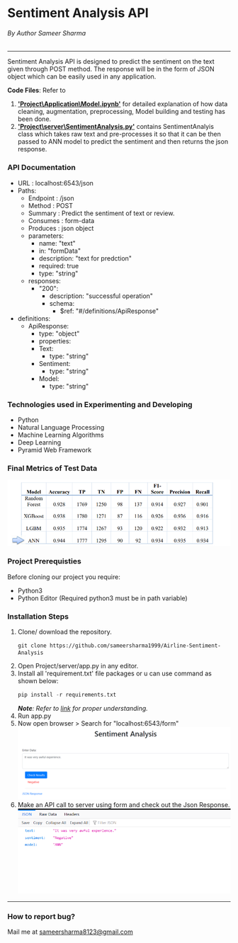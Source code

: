 
# Sentiment Analysis API

###### By Author Sameer Sharma
---
Sentiment Analysis API is designed to predict the sentiment on the text given through POST method. The response will be in the form of JSON object which can be easily used in any application.

**Code Files**: Refer to 
1. [**'Project\Application\Model.ipynb'**]('https://github.com/sameersharma1999/Airline-Sentiment-Analysis/blob/main/Project/Application/Model.ipynb') for detailed explanation of how data cleaning, augmentation, preprocessing, Model building and testing has been done.
2. [**'Project\server\SentimentAnalysis.py'**]('https://github.com/sameersharma1999/Airline-Sentiment-Analysis/blob/main/Project/server/SentimentAnalysis.py') contains SentimentAnalyis class which takes raw text and pre-processes it so that it can be then passed to ANN model to predict the sentiment and then returns the json response.


### API Documentation 
* URL : localhost:6543/json
* Paths:
    * Endpoint : /json
    * Method : POST
    * Summary : Predict the sentiment of text or review.
    * Consumes : form-data
    * Produces : json object
    * parameters:
        * name: "text"
        * in: "formData"
        * description: "text for predction"
        * required: true
        * type: "string"
    * responses:
        * "200":
            * description: "successful operation"
            * schema:
                * $ref: "#/definitions/ApiResponse"
* definitions:
    * ApiResponse:
        * type: "object"
        * properties:
        * Text:
            * type: "string"
        * Sentiment:
            * type: "string"
        * Model:
            * type: "string"

### Technologies used in Experimenting and Developing

* Python
* Natural Language Processing
* Machine Learning Algorithms
* Deep Learning
* Pyramid Web Framework

### Final Metrics of Test Data

 ![Final Metrics](Images/summary.PNG)


### Project Prerequisties

Before cloning our project you require:
* Python3
* Python Editor (Required python3 must be in path 
variable)

### Installation Steps

1. Clone/ download the repository.
    ```git
    git clone https://github.com/sameersharma1999/Airline-Sentiment-Analysis
    ```
2. Open Project/server/app.py in any editor.
3. Install all 'requirement.txt' file packages or u can use command as shown below:
    ```py
    pip install -r requirements.txt
    ```
    _**Note**: Refer to [link](https://github.com/sameersharma1999/Billing-Project) for proper understanding._
4. Run app.py 
5. Now open browser > Search for "localhost:6543/form"
 ![Front Page](Images/form.PNG)
6. Make an API call to server using form and check out the Json Response.
 ![Json Response](Images/Json.PNG)
---
### How to report bug?

Mail me at sameersharma8123@gmail.com
